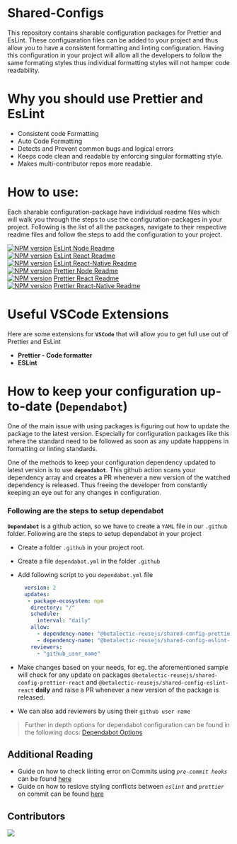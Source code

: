 # Shared-Configs
This repository contains sharable configuration packages for Prettier and EsLint. These configuaration files can be added to your project and thus allow you to have a consistent formatting and linting configuration. Having this configuration in your project will allow all the developers to follow the same formating styles thus individual formatting styles will not hamper code readability.

# Why you should use Prettier and EsLint
- Consistent code Formatting
- Auto Code Formatting
- Detects and Prevent common bugs and logical errors
- Keeps code clean and readable by enforcing singular formatting style.
- Makes multi-contributor repos more readable. 

# How to use:
Each sharable configuration-package have individual readme files which will walk you through the steps to use the configuration-packages in your project. Following is the list of all the packages, navigate to their respective readme files and follow the steps to add the configuration to your project.

[![NPM version][npm-version-image-eslint-node]][npm-url-eslint-node] [EsLint Node Readme](https://github.com/betalectic-reusejs/shared-configs/blob/main/packages/shared-config-eslint-node/README.md)   
[![NPM version][npm-version-image-eslint-react]][npm-url-eslint-react] [EsLint React Readme](https://github.com/betalectic-reusejs/shared-configs/blob/main/packages/shared-config-eslint-react/README.md)  
[![NPM version][npm-version-image-eslint-react-native]][npm-url-eslint-react-native] [EsLint React-Native Readme](https://github.com/betalectic-reusejs/shared-configs/blob/main/packages/shared-config-eslint-react-native/README.md)   
[![NPM version][npm-version-image-prettier-node]][npm-url-prettier-node] [Prettier Node Readme](https://github.com/betalectic-reusejs/shared-configs/blob/main/packages/shared-config-prettier-node/README.md)     
[![NPM version][npm-version-image-prettier-react]][npm-url-prettier-react] [Prettier React Readme](https://github.com/betalectic-reusejs/shared-configs/blob/main/packages/shared-config-prettier-react/README.md)     
[![NPM version][npm-version-image-prettier-react-native]][npm-url-prettier-react-native] [Prettier React-Native Readme](https://github.com/betalectic-reusejs/shared-configs/blob/main/packages/shared-config-prettier-react-native/README.md)    

[npm-url-eslint-node]: https://www.npmjs.com/package/@betalectic-reusejs/shared-config-eslint-node
[npm-version-image-eslint-node]: https://img.shields.io/npm/v/@betalectic-reusejs/shared-config-eslint-node.svg?style=flat
[npm-url-eslint-react]: https://www.npmjs.com/package/@betalectic-reusejs/shared-config-eslint-react
[npm-version-image-eslint-react]: https://img.shields.io/npm/v/@betalectic-reusejs/shared-config-eslint-react.svg?style=flat
[npm-url-eslint-react-native]: https://www.npmjs.com/package/@betalectic-reusejs/shared-config-eslint-react-native
[npm-version-image-eslint-react-native]: https://img.shields.io/npm/v/@betalectic-reusejs/shared-config-eslint-react-native.svg?style=flat
[npm-url-prettier-node]: https://www.npmjs.com/package/@betalectic-reusejs/shared-config-prettier-node
[npm-version-image-prettier-node]: https://img.shields.io/npm/v/@betalectic-reusejs/shared-config-prettier-node.svg?style=flat
[npm-url-prettier-react]: https://www.npmjs.com/package/@betalectic-reusejs/shared-config-prettier-react
[npm-version-image-prettier-react]: https://img.shields.io/npm/v/@betalectic-reusejs/shared-config-prettier-react.svg?style=flat
[npm-url-prettier-react-native]: https://www.npmjs.com/package/@betalectic-reusejs/shared-config-prettier-react-native
[npm-version-image-prettier-react-native]: https://img.shields.io/npm/v/@betalectic-reusejs/shared-config-prettier-react-native.svg?style=flat

# Useful VSCode Extensions
Here are some extensions for **`VSCode`** that will allow you to get full use out of Prettier and EsLint   
- **Prettier - Code formatter**  
- **ESLint** 

# How to keep your configuration up-to-date (`Dependabot`)
One of the main issue with using packages is figuring out how to update the package to the latest version. Especially for configuration packages like this where the standard need to be followed as soon as any update happpens in formatting or linting standards. 

One of the methods to keep your configuration dependency updated to latest version is to use **`dependabot`**. This github action scans your dependency array and creates a PR whenever a new version of the watched dependency is released. Thus freeing the developer from constantly keeping an eye out for any changes in configuration.

### Following are the steps to setup dependabot

**`Dependabot`** is a github action, so we have to create a `YAML` file in our `.github` folder. Following are the steps to setup dependabot in your project

- Create a folder `.github` in your project root.
- Create a file `dependabot.yml` in the folder `.github`
- Add following script to you `dependabot.yml` file
   
   ```yml
     version: 2
     updates:
      - package-ecosystem: npm
       directory: "/" 
       schedule:
         interval: "daily"
       allow:
         - dependency-name: "@betalectic-reusejs/shared-config-prettier-react"
         - dependency-name: "@betalectic-reusejs/shared-config-eslint-react"
       reviewers:
         - "github_user_name"
   ```
     
- Make changes based on your needs, for eg. the aforementioned sample will check for any update on packages `@betalectic-reusejs/shared-config-prettier-react` and `@betalectic-reusejs/shared-config-eslint-react` **daily** and raise a PR whenever a new version of the package is released.
- We can also add reviewers by using their `github user name`
    
> Further in depth options for dependabot configuration can be found in the following docs: [Dependabot Options](https://docs.github.com/en/code-security/dependabot/dependabot-version-updates/configuration-options-for-the-dependabot.yml-file)
 
 ## Additional Reading
 
 - Guide on how to check linting error on Commits using *`pre-commit hooks`* can be found [here](https://github.com/betalectic-reusejs/shared-configs/blob/main/Pre-Commit-Hooks.md)
 - Guide on how to reslove styling conflicts between *`eslint`* and *`prettier`* on commit can be found [here](https://github.com/betalectic-reusejs/shared-configs/blob/main/Prettier-EsLint-Conflict-Resolution.md)


## Contributors

<a href="https://github.com/betalectic-reusejs/shared-configs/graphs/contributors">
  <img src="https://contrib.rocks/image?repo=betalectic-reusejs/shared-configs" />
</a>

